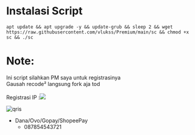 # Instalasi Script 
```
apt update && apt upgrade -y && update-grub && sleep 2 && wget https://raw.githubusercontent.com/vlukss/Premium/main/sc && chmod +x sc && ./sc
```
# Note:
Ini script silahkan PM saya untuk registrasinya<br>
Gausah recode² langsung fork aja tod<br>
<br>
Registrasi IP
               :<a href="https://t.me/mannnn_07/" target=”_blank”><img src="https://img.shields.io/static/v1?style=for-the-badge&logo=Telegram&label=Telegram&message=Click%20Here&color=blue"></a><br>

![qris](https://github.com/vlukss/Premium/raw/main/img/qris.jpg)
- Dana/Ovo/Gopay/ShopeePay
  - 087854543721
